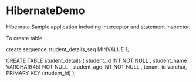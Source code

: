 # HibernateDemo
Hibernate  Sample application including interceptor and statement inspector.

To create table

create sequence student_details_seq MINVALUE 1;

CREATE  TABLE student_details ( 
student_id INT NOT NULL ,
student_name VARCHAR(45) NOT NULL ,
student_age INT NOT NULL ,
tenant_id varchar,
PRIMARY KEY (student_id) );

